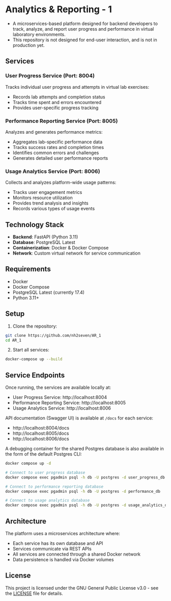 # Analytics & Reporting - 1
- A microservices-based platform designed for backend developers to track, analyze, and report user progress and performance in virtual laboratory environments.
- This repository is not designed for end-user interaction, and is not in production yet.

## Services
### User Progress Service (Port: 8004)
Tracks individual user progress and attempts in virtual lab exercises:
- Records lab attempts and completion status
- Tracks time spent and errors encountered
- Provides user-specific progress tracking

### Performance Reporting Service (Port: 8005)
Analyzes and generates performance metrics:
- Aggregates lab-specific performance data
- Tracks success rates and completion times
- Identifies common errors and challenges
- Generates detailed user performance reports

### Usage Analytics Service (Port: 8006)
Collects and analyzes platform-wide usage patterns:
- Tracks user engagement metrics
- Monitors resource utilization
- Provides trend analysis and insights
- Records various types of usage events

## Technology Stack
- **Backend**: FastAPI (Python 3.11)
- **Database**: PostgreSQL Latest
- **Containerization**: Docker & Docker Compose
- **Network**: Custom virtual network for service communication

## Requirements
- Docker
- Docker Compose
- PostgreSQL Latest (currently 17.4)
- Python 3.11+

## Setup
1. Clone the repository:
```bash
git clone https://github.com/nh2seven/AR_1
cd AR_1
```

2. Start all services:
```bash
docker-compose up --build
```

## Service Endpoints
Once running, the services are available locally at:
- User Progress Service: http://localhost:8004
- Performance Reporting Service: http://localhost:8005
- Usage Analytics Service: http://localhost:8006

API documentation (Swagger UI) is available at `/docs` for each service:
- http://localhost:8004/docs
- http://localhost:8005/docs
- http://localhost:8006/docs

A debugging container for the shared Postgres database is also available in the form of the default Postgres CLI:
```sh
docker compose up -d

# Connect to user progress database
docker compose exec pgadmin psql -h db -U postgres -d user_progress_db

# Connect to performance reporting database
docker compose exec pgadmin psql -h db -U postgres -d performance_db

# Connect to usage analytics database
docker compose exec pgadmin psql -h db -U postgres -d usage_analytics_db
```

## Architecture
The platform uses a microservices architecture where:
- Each service has its own database and API
- Services communicate via REST APIs
- All services are connected through a shared Docker network
- Data persistence is handled via Docker volumes

## License
This project is licensed under the GNU General Public License v3.0 - see the [LICENSE](LICENSE) file for details.